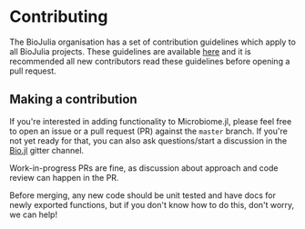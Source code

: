 
<a id='Contributing-1'></a>

# Contributing


The BioJulia organisation has a set of contribution guidelines which apply to all BioJulia projects. These guidelines are available [here][1] and it is recommended all new contributors read these guidelines before opening a pull request.


[1]: http://biojulia.github.io/Contributing/latest


<a id='Making-a-contribution-1'></a>

## Making a contribution


If you're interested in adding functionality to Microbiome.jl, please feel free to open an issue or a pull request (PR) against the `master` branch. If you're not yet ready for that, you can also ask questions/start a discussion in the [Bio.jl][2] gitter channel. 


[2]: https://gitter.im/BioJulia/Bio.jl


Work-in-progress PRs are fine, as discussion about approach and code review can happen in the PR.


Before merging, any new code should be unit tested and have docs for newly exported functions, but if you don't know how to do this, don't worry, we can help!

